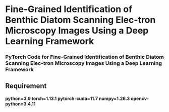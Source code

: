 # Fine-Grained Identification of Benthic Diatom Scanning Elec-tron Microscopy Images Using a Deep Learning Framework
### PyTorch Code for Fine-Grained Identification of Benthic Diatom Scanning Elec-tron Microscopy Images Using a Deep Learning Framework
## Requirement
#### python=3.9 torch=1.13.1 pytorch-cuda=11.7 numpy=1.26.3 opencv-python=3.4.11
